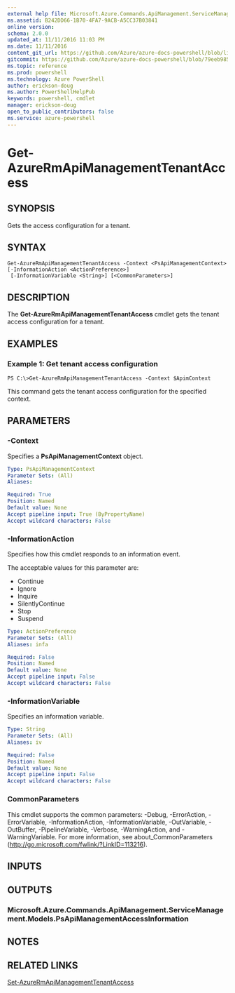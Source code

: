 ```yaml
---
external help file: Microsoft.Azure.Commands.ApiManagement.ServiceManagement.dll-Help.xml
ms.assetid: B242DD66-1B70-4FA7-9ACB-A5CC37B03841
online version: 
schema: 2.0.0
updated_at: 11/11/2016 11:03 PM
ms.date: 11/11/2016
content_git_url: https://github.com/Azure/azure-docs-powershell/blob/live/azureps-cmdlets-docs/ResourceManager/AzureRM.ApiManagement/v3.1.0/Get-AzureRmApiManagementTenantAccess.md
gitcommit: https://github.com/Azure/azure-docs-powershell/blob/79eeb985ea480979357fb4695832a0c3d29a48bf/azureps-cmdlets-docs/ResourceManager/AzureRM.ApiManagement/v3.1.0/Get-AzureRmApiManagementTenantAccess.md
ms.topic: reference
ms.prod: powershell
ms.technology: Azure PowerShell
author: erickson-doug
ms.author: PowerShellHelpPub
keywords: powershell, cmdlet
manager: erickson-doug
open_to_public_contributors: false
ms.service: azure-powershell
---
```


# Get-AzureRmApiManagementTenantAccess

## SYNOPSIS
Gets the access configuration for a tenant.

## SYNTAX

```
Get-AzureRmApiManagementTenantAccess -Context <PsApiManagementContext> [-InformationAction <ActionPreference>]
 [-InformationVariable <String>] [<CommonParameters>]
```

## DESCRIPTION
The **Get-AzureRmApiManagementTenantAccess** cmdlet gets the tenant access configuration for a tenant.

## EXAMPLES

### Example 1: Get tenant access configuration
```
PS C:\>Get-AzureRmApiManagementTenantAccess -Context $ApimContext
```

This command gets the tenant access configuration for the specified context.

## PARAMETERS

### -Context
Specifies a **PsApiManagementContext** object.

```yaml
Type: PsApiManagementContext
Parameter Sets: (All)
Aliases: 

Required: True
Position: Named
Default value: None
Accept pipeline input: True (ByPropertyName)
Accept wildcard characters: False
```

### -InformationAction
Specifies how this cmdlet responds to an information event.

The acceptable values for this parameter are:

- Continue
- Ignore
- Inquire
- SilentlyContinue
- Stop
- Suspend

```yaml
Type: ActionPreference
Parameter Sets: (All)
Aliases: infa

Required: False
Position: Named
Default value: None
Accept pipeline input: False
Accept wildcard characters: False
```

### -InformationVariable
Specifies an information variable.

```yaml
Type: String
Parameter Sets: (All)
Aliases: iv

Required: False
Position: Named
Default value: None
Accept pipeline input: False
Accept wildcard characters: False
```

### CommonParameters
This cmdlet supports the common parameters: -Debug, -ErrorAction, -ErrorVariable, -InformationAction, -InformationVariable, -OutVariable, -OutBuffer, -PipelineVariable, -Verbose, -WarningAction, and -WarningVariable. For more information, see about_CommonParameters (http://go.microsoft.com/fwlink/?LinkID=113216).

## INPUTS

## OUTPUTS

### Microsoft.Azure.Commands.ApiManagement.ServiceManagement.Models.PsApiManagementAccessInformation

## NOTES

## RELATED LINKS

[Set-AzureRmApiManagementTenantAccess](xref:ResourceManager/AzureRM.ApiManagement/v3.1.0/Set-AzureRmApiManagementTenantAccess.md)


